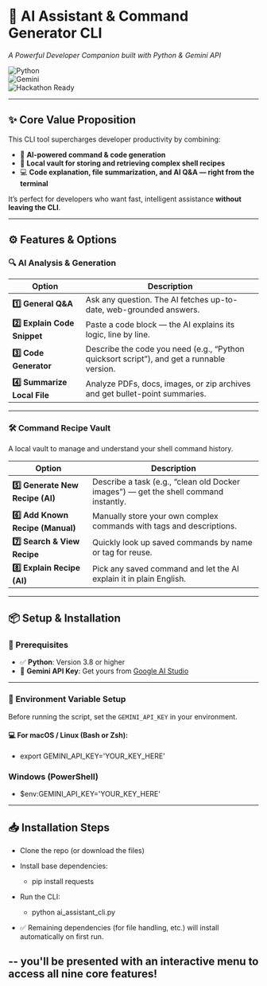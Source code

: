 # 🚀 AI Assistant & Command Generator CLI  
*A Powerful Developer Companion built with Python & Gemini API*

![Python](https://img.shields.io/badge/Python-3.8+-blue?logo=python)  
![Gemini](https://img.shields.io/badge/Gemini%20API-Enabled-blueviolet?logo=google)  
![Hackathon Ready](https://img.shields.io/badge/Hackathon-Ready-green?style=flat-square)

---

## ✨ Core Value Proposition

This CLI tool supercharges developer productivity by combining:

- 🧠 **AI-powered command & code generation**
- 📂 **Local vault for storing and retrieving complex shell recipes**
- 💻 **Code explanation, file summarization, and AI Q&A — right from the terminal**

It’s perfect for developers who want fast, intelligent assistance **without leaving the CLI**.

---

## ⚙️ Features & Options

### 🔍 AI Analysis & Generation

| Option | Description |
|--------|-------------|
| **1️⃣ General Q&A** | Ask any question. The AI fetches up-to-date, web-grounded answers. |
| **2️⃣ Explain Code Snippet** | Paste a code block — the AI explains its logic, line by line. |
| **3️⃣ Code Generator** | Describe the code you need (e.g., “Python quicksort script”), and get a runnable version. |
| **4️⃣ Summarize Local File** | Analyze PDFs, docs, images, or zip archives and get bullet-point summaries. |

---

### 🛠 Command Recipe Vault

A local vault to manage and understand your shell command history.

| Option | Description |
|--------|-------------|
| **5️⃣ Generate New Recipe (AI)** | Describe a task (e.g., “clean old Docker images”) — get the shell command instantly. |
| **6️⃣ Add Known Recipe (Manual)** | Manually store your own complex commands with tags and descriptions. |
| **7️⃣ Search & View Recipe** | Quickly look up saved commands by name or tag for reuse. |
| **8️⃣ Explain Recipe (AI)** | Pick any saved command and let the AI explain it in plain English. |

---

## 📦 Setup & Installation

### 🔧 Prerequisites

- ✅ **Python**: Version 3.8 or higher  
- 🔐 **Gemini API Key**: Get yours from [Google AI Studio](https://aistudio.google.com/app/apikey)

---

### 🔐 Environment Variable Setup

Before running the script, set the `GEMINI_API_KEY` in your environment.

#### 💻 For macOS / Linux (Bash or Zsh):

- export GEMINI_API_KEY='YOUR_KEY_HERE'

### Windows (PowerShell)
- $env:GEMINI_API_KEY='YOUR_KEY_HERE'

---

## 📥 Installation Steps

- Clone the repo (or download the files)
- Install base dependencies:
     - pip install requests
- Run the CLI:
     - python ai_assistant_cli.py
       
- ✅ Remaining dependencies (for file handling, etc.) will install automatically on first run.

-- you'll be presented with an interactive menu to access all nine core features!
  ---
